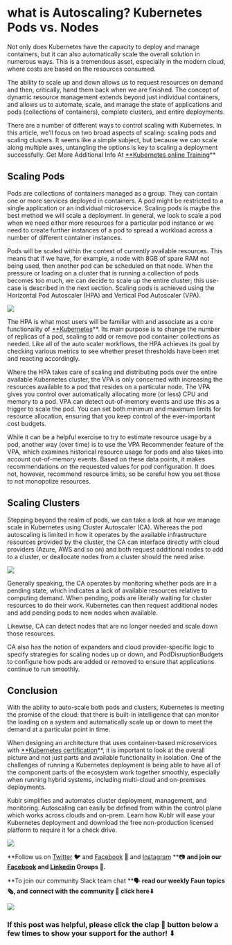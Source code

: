 
# what is Autoscaling? Kubernetes Pods vs. Nodes

Not only does Kubernetes have the capacity to deploy and manage containers, but it can also automatically scale the overall solution in numerous ways. This is a tremendous asset, especially in the modern cloud, where costs are based on the resources consumed.

The ability to scale up and down allows us to request resources on demand and then, critically, hand them back when we are finished. The concept of dynamic resource management extends beyond just individual containers, and allows us to automate, scale, and manage the state of applications and pods (collections of containers), complete clusters, and entire deployments.

There are a number of different ways to control scaling with Kubernetes. In this article, we’ll focus on two broad aspects of scaling: scaling pods and scaling clusters. It seems like a simple subject, but because we can scale along multiple axes, untangling the options is key to scaling a deployment successfully. Get More Additional Info At [**Kubernetes online Training](https://onlineitguru.com/kubernetes-training.html)**

## Scaling Pods

Pods are collections of containers managed as a group. They can contain one or more services deployed in containers. A pod might be restricted to a single application or an individual microservice. Scaling pods is maybe the best method we will scale a deployment. In general, we look to scale a pod when we need either more resources for a particular pod instance or we need to create further instances of a pod to spread a workload across a number of different container instances.

Pods will be scaled within the context of currently available resources. This means that if we have, for example, a node with 8GB of spare RAM not being used, then another pod can be scheduled on that node. When the pressure or loading on a cluster that is running a collection of pods becomes too much, we can decide to scale up the entire cluster; this use-case is described in the next section. Scaling pods is achieved using the Horizontal Pod Autoscaler (HPA) and Vertical Pod Autoscaler (VPA).

![](https://cdn-images-1.medium.com/max/2000/1*IrEFaqOakTVWgzwEFUfaNQ.png)

The HPA is what most users will be familiar with and associate as a core functionality of [**Kubernetes](https://onlineitguru.com/blogger/what-is-kubernetes)**. Its main purpose is to change the number of replicas of a pod, scaling to add or remove pod container collections as needed. Like all of the auto scaler workflows, the HPA achieves its goal by checking various metrics to see whether preset thresholds have been met and reacting accordingly.

Where the HPA takes care of scaling and distributing pods over the entire available Kubernetes cluster, the VPA is only concerned with increasing the resources available to a pod that resides on a particular node. The VPA gives you control over automatically allocating more (or less) CPU and memory to a pod. VPA can detect out-of-memory events and use this as a trigger to scale the pod. You can set both minimum and maximum limits for resource allocation, ensuring that you keep control of the ever-important cost budgets.

While it can be a helpful exercise to try to estimate resource usage by a pod, another way (over time) is to use the VPA Recommender feature of the VPA, which examines historical resource usage for pods and also takes into account out-of-memory events. Based on these data points, it makes recommendations on the requested values for pod configuration. It does not, however, recommend resource limits, so be careful how you set those to not monopolize resources.

## Scaling Clusters

Stepping beyond the realm of pods, we can take a look at how we manage scale in Kubernetes using Cluster Autoscaler (CA). Whereas the pod autoscaling is limited in how it operates by the available infrastructure resources provided by the cluster, the CA can interface directly with cloud providers (Azure, AWS and so on) and both request additional nodes to add to a cluster, or deallocate nodes from a cluster should the need arise.

![](https://cdn-images-1.medium.com/max/2000/1*4ugDsbdENFgALzpbEaRMTA.png)

Generally speaking, the CA operates by monitoring whether pods are in a pending state, which indicates a lack of available resources relative to computing demand. When pending, pods are literally waiting for cluster resources to do their work. Kubernetes can then request additional nodes and add pending pods to new nodes when available.

Likewise, CA can detect nodes that are no longer needed and scale down those resources.

CA also has the notion of expanders and cloud provider-specific logic to specify strategies for scaling nodes up or down, and PodDisruptionBudgets to configure how pods are added or removed to ensure that applications continue to run smoothly.

## Conclusion

With the ability to auto-scale both pods and clusters, Kubernetes is meeting the promise of the cloud: that there is built-in intelligence that can monitor the loading on a system and automatically scale up or down to meet the demand at a particular point in time.

When designing an architecture that uses container-based microservices with [**Kubernetes certification](https://onlineitguru.com/kubernetes-training.html)**, it is important to look at the overall picture and not just parts and available functionality in isolation. One of the challenges of running a Kubernetes deployment is being able to have all of the component parts of the ecosystem work together smoothly, especially when running hybrid systems, including multi-cloud and on-premises deployments.

Kublr simplifies and automates cluster deployment, management, and monitoring. Autoscaling can easily be defined from within the control plane which works across clouds and on-prem. Learn how Kublr will ease your Kubernetes deployment and download the free non-production licensed platform to require it for a check drive.

![](https://cdn-images-1.medium.com/max/2000/0*Piks8Tu6xUYpF4DU)

**Follow us on [Twitter](https://twitter.com/joinfaun) **🐦** and [Facebook](https://www.facebook.com/faun.dev/) **👥** and [Instagram](https://instagram.com/fauncommunity/) **📷 **and join our [Facebook](https://www.facebook.com/groups/364904580892967/) and [Linkedin](https://www.linkedin.com/company/faundev) Groups **💬**.**

**To join our community Slack team chat **🗣️ **read our weekly Faun topics **🗞️,** and connect with the community **📣** click here⬇**

![](https://cdn-images-1.medium.com/max/3000/1*6P3WpLjGv5v1ucm5dgkucg.png)

### If this post was helpful, please click the clap 👏 button below a few times to show your support for the author! ⬇
